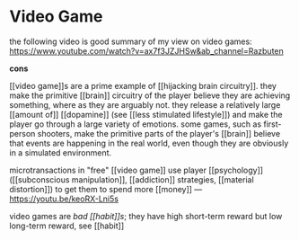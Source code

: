 # Video Game

the following video is good summary of my view on video games: <https://www.youtube.com/watch?v=ax7f3JZJHSw&ab_channel=Razbuten>

**cons**

[[video game]]s are a prime example of [[hijacking brain circuitry]]. they make the primitive [[brain]] circuitry of the player believe they are achieving something, where as they are arguably not. they release a relatively large [[amount of]] [[dopamine]] (see [[less stimulated lifestyle]]) and make the player go through a large variety of emotions. some games, such as first-person shooters, make the primitive parts of the player's [[brain]] believe that events are happening in the real world, even though they are obviously in a simulated environment.

microtransactions in "free" [[video game]] use player [[psychology]] ([[subconscious manipulation]], [[addiction]] strategies, [[material distortion]]) to get them to spend more [[money]] &mdash; https://youtu.be/keoRX-Lni5s

video games are _bad [[habit]]s_; they have high short-term reward but low long-term reward, see [[habit]]
